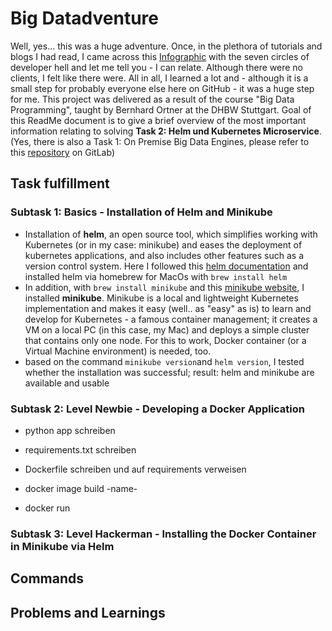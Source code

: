 # Big Datadventure
Well, yes... this was a huge adventure. Once, in the plethora of tutorials and blogs I had read, I came across this [Infographic](https://toggl.com/blog/seven-levels-developer-hell) with the seven circles of developer hell and let me tell you - I can relate. Although there were no clients, I felt like there were. All in all, I learned a lot and - although it is a small step for probably everyone else here on GitHub - it was a huge step for me. 
This project was delivered as a result of the course "Big Data Programming", taught by Bernhard Ortner at the DHBW Stuttgart. Goal of this ReadMe document is to give a brief overview of the most important information relating to solving **Task 2: Helm und Kubernetes Microservice**. (Yes, there is also a Task 1: On Premise Big Data Engines, please refer to this [repository](https://git.dhbw-stuttgart.de/wi21010/bigdata_wi21010vs_wi21015ll_s3) on GitLab)

## Task fulfillment
### Subtask 1: Basics - Installation of Helm and Minikube
- Installation of **helm**, an open source tool, which simplifies working with Kubernetes (or in my case: minikube) and eases the deployment of kubernetes applications, and also includes other features such as a version control system. Here I followed this [helm documentation](https://helm.sh/docs/intro/install/) and installed helm via homebrew for MacOs with `brew install helm`
- In addition, with `brew install minikube` and this [minikube website](https://minikube.sigs.k8s.io/docs/start/), I installed **minikube**. Minikube is a local and lightweight Kubernetes implementation and makes it easy (well.. as "easy" as is) to learn and develop for Kubernetes - a famous container management; it creates a VM on a local PC (in this case, my Mac) and deploys a simple cluster that contains only one node. For this to work, Docker container (or a Virtual Machine environment) is needed, too. 
- based on the command `minikube version`and `helm version`, I tested whether the installation was successful; result: helm and minikube are available and usable

### Subtask 2: Level Newbie - Developing a Docker Application 
- python app schreiben
- requirements.txt schreiben
- Dockerfile schreiben und auf requirements verweisen

- docker image build -name-
- docker run

### Subtask 3: Level Hackerman - Installing the Docker Container in Minikube via Helm


## Commands 

## Problems and Learnings 
